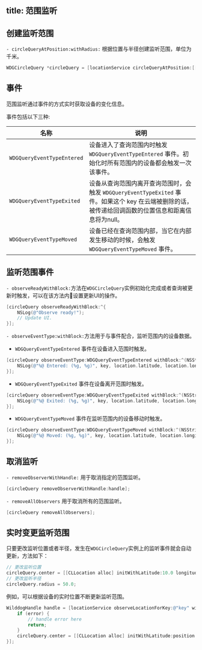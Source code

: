 title: 范围监听
---

## 创建监听范围
`- circleQueryAtPosition:withRadius:`  根据位置与半径创建监听范围，单位为千米。

```objectivec
WDGCircleQuery *circleQuery = [locationService circleQueryAtPosition:[[WDGPosition alloc] initWithLatitude:37.33617167 longitude:-122.08165962] withRadius:0.5];
```
## 事件

范围监听通过事件的方式实时获取设备的变化信息。

事件包括以下三种:

| 名称                      | 说明                                       |
| ------------------------ | ------------------------------------------ |
| `WDGQueryEventTypeEntered` | 设备进入了查询范围内时触发 `WDGQueryEventTypeEntered` 事件。初始化时所有范围内的设备都会触发一次该事件。 |
| `WDGQueryEventTypeExited`  | 设备从查询范围内离开查询范围时，会触发 `WDGQueryEventTypeExited` 事件。如果这个 key 在云端被删除的话，被传递给回调函数的位置信息和距离信息将为null。 |
| `WDGQueryEventTypeMoved`   | 设备已经在查询范围内部，当它在内部发生移动的时候，会触发 `WDGQueryEventTypeMoved` 事件。 |



## 监听范围事件

`- observeReadyWithBlock:`方法在`WDGCircleQuery`实例初始化完成或者查询被更新时触发，可以在该方法内设置更新UI的操作。

```objectivec
[circleQuery observeReadyWithBlock:^{
    NSLog(@"Observe ready!");
    // Update UI.
}];
```

`- observeEventType:withBlock:`方法用于与事件配合，监听范围内的设备数据。

- `WDGQueryEventTypeEntered` 事件在设备进入范围时触发。

```objectivec
[circleQuery observeEventType:WDGQueryEventTypeEntered withBlock:^(NSString * _Nonnull key, WDGPosition * _Nonnull location) {
    NSLog(@"%@ Entered: (%g, %g)", key, location.latitude, location.longitude);
}];
```

- `WDGQueryEventTypeExited` 事件在设备离开范围时触发。

```objectivec
[circleQuery observeEventType:WDGQueryEventTypeExited withBlock:^(NSString * _Nonnull key, WDGPosition * _Nonnull location) {
    NSLog(@"%@ Exited: (%g, %g)", key, location.latitude, location.longitude);
}];
```

- `WDGQueryEventTypeMoved` 事件在监听范围内的设备移动时触发。

```objectivec
[circleQuery observeEventType:WDGQueryEventTypeMoved withBlock:^(NSString * _Nonnull key, WDGPosition * _Nonnull location) {
    NSLog(@"%@ Moved: (%g, %g)", key, location.latitude, location.longitude);
}];
```




## 取消监听

`- removeObserverWithHandle:` 用于取消指定的范围监听。

```objectivec
[circleQuery removeObserverWithHandle:handle];
```

`- removeAllObservers` 用于取消所有的范围监听。

```objectivec
[circleQuery removeAllObservers];
```



## 实时变更监听范围

只要更改监听位置或者半径，发生在`WDGCircleQuery`实例上的监听事件就会自动更新，方法如下：

```objectivec
// 更改监听位置
circleQuery.center = [[CLLocation alloc] initWithLatitude:10.0 longitude:50.0];
// 更改监听半径
circleQuery.radius = 50.0;
```

例如，可以根据设备的实时位置不断更新监听范围。

```objectivec
WilddogHandle handle = [locationService observeLocationForKey:@"key" withBlock:^(WDGPosition * _Nullable position, NSError * _Nullable error) {
    if (error) {
        // handle error here
        return;
    }
    circleQuery.center = [[CLLocation alloc] initWithLatitude:position.latitude longitude:position.longitude];
}];
```
